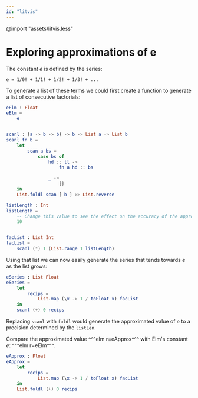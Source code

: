 ```yaml
---
id: "litvis"
---
```


@import "assets/litvis.less"

# Exploring approximations of e

The constant _e_ is defined by the series:

    e = 1/0! + 1/1! + 1/2! + 1/3! + ...

To generate a list of these terms we could first create a function to generate a list of consecutive factorials:

```elm {l=hidden}
eElm : Float
eElm =
    e


scanl : (a -> b -> b) -> b -> List a -> List b
scanl fn b =
    let
        scan a bs =
            case bs of
                hd :: tl ->
                    fn a hd :: bs

                _ ->
                    []
    in
    List.foldl scan [ b ] >> List.reverse
```

```elm {l}
listLength : Int
listLength =
    -- Change this value to see the effect on the accuracy of the approximation.
    10


facList : List Int
facList =
    scanl (*) 1 (List.range 1 listLength)
```

Using that list we can now easily generate the series that tends towards _e_ as the list grows:

```elm {l raw}
eSeries : List Float
eSeries =
    let
        recips =
            List.map (\x -> 1 / toFloat x) facList
    in
    scanl (+) 0 recips
```

Replacing `scanl` with `foldl` would generate the approximated value of _e_ to a precision determined by the `listLen`.

Compare the approximated value ^^^elm r=eApprox^^^ with Elm's constant _e_: ^^^elm r=eElm^^^.

```elm {l=hidden}
eApprox : Float
eApprox =
    let
        recips =
            List.map (\x -> 1 / toFloat x) facList
    in
    List.foldl (+) 0 recips
```
